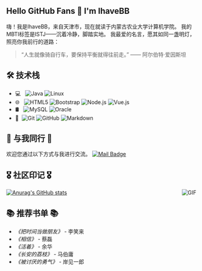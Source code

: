 ## Hello GitHub Fans 👋 I'm IhaveBB

嗨！我是IhaveBB，来自天津市，现在就读于内蒙古农业大学计算机学院。
我的MBTI标签是ISTJ——沉着冷静，脚踏实地。
我最爱的名言，愿其如同一盏明灯，照亮你我前行的道路：
> “人生就像骑自行车，要保持平衡就得往前走。”
> —— 阿尔伯特·爱因斯坦

## 🛠 技术栈
- 💻 &#160; ![Java](https://img.shields.io/badge/-Java-333333?style=flat&logo=Java&logoColor=007396)
![Linux](https://img.shields.io/badge/-Linux-333333?style=flat&logo=Linux&logoColor=FCC624)
- 🌐 &#160; ![HTML5](https://img.shields.io/badge/-HTML5-333333?style=flat&logo=HTML5)
![Bootstrap](https://img.shields.io/badge/-Bootstrap-333333?style=flat&logo=bootstrap&logoColor=563D7C)
![Node.js](https://img.shields.io/badge/-Node.js-333333?style=flat&logo=node.js)
![Vue.js](https://img.shields.io/badge/-VueJS-333333?style=flat&logo=Vue.js)
- 🛢 &#160; ![MySQL](https://img.shields.io/badge/-MySQL-333333?style=flat&logo=mysql)
![Oracle](https://img.shields.io/badge/-Oracle-333333?style=flat&logo=Oracle)
- 🔧 &#160;![Git](https://img.shields.io/badge/-Git-333333?style=flat&logo=git)
![GitHub](https://img.shields.io/badge/-GitHub-333333?style=flat&logo=github)
![Markdown](https://img.shields.io/badge/-Markdown-333333?style=flat&logo=markdown)

## 📝 与我同行 📝
欢迎您通过以下方式与我进行交流。
[![Mail Badge](https://img.shields.io/badge/-IhaveBB@outlook.com-c14438?style=flat&logo=Gmail&logoColor=white&link=mailto:IhaveBB@outlook.com)](mailto:ihavebb@outlook.com)

## 🎖️ 社区印记 🎖️
[![Anurag's GitHub stats](https://github-readme-stats.vercel.app/api?username=IhaveBB)](https://github.com/anuraghazra/github-readme-stats)
<img align="right" alt="GIF" src="https://raw.githubusercontent.com/JoeyBling/JoeyBling/master/pic/pusheencode.gif" />

## 📚 推荐书单 📚
- *《把时间当做朋友》* - 李笑来
- *《相信》* - 蔡磊
- *《活着》* - 余华
- *《长安的荔枝》* - 马伯庸
- *《被讨厌的勇气》* - 岸见一郎 

